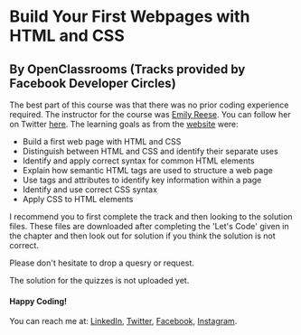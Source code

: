 # Build Your First Webpages with HTML and CSS
## By OpenClassrooms (Tracks provided by Facebook Developer Circles)

The best part of this course was that there was no prior coding experience required. The instructor for the course was [Emily Reese](https://openclassrooms.com/en/membres/emilyreese). You can follow her on Twitter [here](https://twitter.com/eclairereese). The learning goals as from the [website](https://www.win-rar.com/download.html?&L=0) were:
* Build a first web page with HTML and CSS
* Distinguish between HTML and CSS and identify their separate uses
* Identify and apply correct syntax for common HTML elements
* Explain how semantic HTML tags are used to structure a web page
* Use tags and attributes to identify key information within a page
* Identify and use correct CSS syntax
* Apply CSS to HTML elements

I recommend you to first complete the track and then looking to the solution files. These files are downloaded after completing the 'Let's Code' given in the chapter and then look out for solution if you think the solution is not correct.

Please don't hesitate to drop a quesry or request.

The solution for the quizzes is not uploaded yet.

#### Happy Coding!


You can reach me at: [LinkedIn](https://www.linkedin.com/in/singhtanisha16/), [Twitter](https://twitter.com/SinghTanisha16), [Facebook](https://www.facebook.com/profile.php?id=100044480823812), [Instagram](https://www.instagram.com/tanishacodes/).
